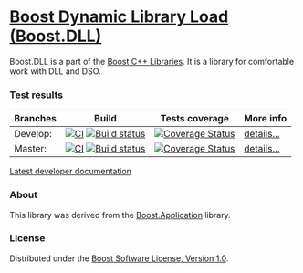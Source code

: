 # [Boost Dynamic Library Load (Boost.DLL)](https://boost.org/libs/dll)

Boost.DLL is a part of the [Boost C++ Libraries](https://github.com/boostorg). It is a library for comfortable work with DLL and DSO.

### Test results

Branches        | Build         | Tests coverage | More info
----------------|-------------- | -------------- |-----------
Develop:        | [![CI](https://github.com/apolukhin/Boost.DLL/actions/workflows/ci.yml/badge.svg?branch=develop)](https://github.com/apolukhin/Boost.DLL/actions/workflows/ci.yml) [![Build status](https://ci.appveyor.com/api/projects/status/t6q6yhcabtk5b99l/branch/develop?svg=true)](https://ci.appveyor.com/project/apolukhin/boost-dll/branch/develop)  | [![Coverage Status](https://coveralls.io/repos/apolukhin/Boost.DLL/badge.png?branch=develop)](https://coveralls.io/r/apolukhin/Boost.DLL?branch=develop) | [details...](https://regression.boost.io/develop/developer/dll.html)
Master:         | [![CI](https://github.com/apolukhin/Boost.DLL/actions/workflows/ci.yml/badge.svg?branch=master)](https://github.com/apolukhin/Boost.DLL/actions/workflows/ci.yml)  [![Build status](https://ci.appveyor.com/api/projects/status/t6q6yhcabtk5b99l/branch/master?svg=true)](https://ci.appveyor.com/project/apolukhin/boost-dll/branch/master)  | [![Coverage Status](https://coveralls.io/repos/apolukhin/Boost.DLL/badge.png?branch=master)](https://coveralls.io/r/apolukhin/Boost.DLL?branch=master) | [details...](https://regression.boost.io/master/developer/dll.html)

[Latest developer documentation](https://www.boost.org/doc/libs/develop/doc/html/boost_dll.html)

### About
This library was derived from the [Boost.Application](https://github.com/retf/Boost.Application) library.

### License
Distributed under the [Boost Software License, Version 1.0](https://www.boost.org/LICENSE_1_0.txt).
